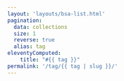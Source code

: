 ```yaml
---
layout: 'layouts/bsa-list.html'
pagination:
  data: collections
  size: 1
  reverse: true
  alias: tag
eleventyComputed:
    title: "#{{ tag }}"
permalink: '/tag/{{ tag | slug }}/'
---
```

